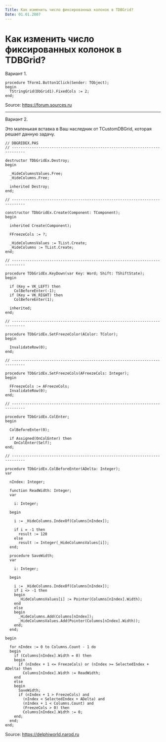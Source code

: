```yaml
---
Title: Как изменить число фиксированных колонок в TDBGrid?
Date: 01.01.2007
---
```



Как изменить число фиксированных колонок в TDBGrid?
===================================================

Вариант 1.

    procedure TForm1.Button1Click(Sender: TObject);
    begin
      TStringGrid(DbGrid1).FixedCols := 2;
    end;

Source: <https://forum.sources.ru>

------------------------------------------------------------------------

Вариант 2.

Это маленькая вставка в Ваш наследник от TCustomDBGrid, которая решает
данную задачу.

    // DBGRIDEX.PAS
    // ----------------------------------------------------------------------------
     
    destructor TDbGridEx.Destroy;
    begin
     
      _HideColumnsValues.Free;
      _HideColumns.Free;
     
      inherited Destroy;
    end;
     
    // ----------------------------------------------------------------------------
     
    constructor TDbGridEx.Create(Component: TComponent);
    begin
     
      inherited Create(Component);
     
      FFreezeCols := ?;
     
      _HideColumnsValues := TList.Create;
      _HideColumns := TList.Create;
    end;
     
    // ----------------------------------------------------------------------------
     
    procedure TDbGridEx.KeyDown(var Key: Word; Shift: TShiftState);
    begin
     
      if (Key = VK_LEFT) then
        ColBeforeEnter(-1);
      if (Key = VK_RIGHT) then
        ColBeforeEnter(1);
     
      inherited;
    end;
     
    // ----------------------------------------------------------------------------
     
    procedure TDbGridEx.SetFreezeColor(AColor: TColor);
    begin
     
      InvalidateRow(0);
    end;
     
    // ----------------------------------------------------------------------------
     
    procedure TDbGridEx.SetFreezeCols(AFreezeCols: Integer);
    begin
     
      FFreezeCols := AFreezeCols;
      InvalidateRow(0);
    end;
     
    // ----------------------------------------------------------------------------
     
    procedure TDbGridEx.ColEnter;
    begin
     
      ColBeforeEnter(0);
     
      if Assigned(OnColEnter) then
        OnColEnter(Self);
    end;
     
    // ----------------------------------------------------------------------------
     
    procedure TDbGridEx.ColBeforeEnter(ADelta: Integer);
    var
     
      nIndex: Integer;
     
      function ReadWidth: Integer;
      var
     
        i: Integer;
     
      begin
     
        i := _HideColumns.IndexOf(Columns[nIndex]);
     
        if i = -1 then
          result := 120
        else
          result := Integer(_HideColumnsValues[i]);
      end;
     
      procedure SaveWidth;
      var
     
        i: Integer;
     
      begin
     
        i := _HideColumns.IndexOf(Columns[nIndex]);
        if i <> -1 then
        begin
          _HideColumnsValues[i] := Pointer(Columns[nIndex].Width);
        end
        else
        begin
          _HideColumns.Add(Columns[nIndex]);
          _HideColumnsValues.Add(Pointer(Columns[nIndex].Width));
        end;
      end;
     
    begin
     
      for nIndex := 0 to Columns.Count - 1 do
      begin
        if (Columns[nIndex].Width = 0) then
        begin
          if (nIndex + 1 <= FreezeCols) or (nIndex >= SelectedIndex + ADelta) then
            Columns[nIndex].Width := ReadWidth;
        end
        else
        begin
          SaveWidth;
          if (nIndex + 1 > FreezeCols) and
            (nIndex < SelectedIndex + ADelta) and
            (nIndex + 1 < Columns.Count) and
            (FreezeCols > 0) then
            Columns[nIndex].Width := 0;
        end;
      end;
    end;

Source: <https://delphiworld.narod.ru>
